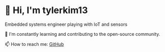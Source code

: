 # 👋 Hi, I'm tylerkim13

Embedded systems engineer playing with IoT and sensors

🌱 I'm constantly learning and contributing to the open-source community.

📫 How to reach me: [GitHub](https://github.com/StackSorcerer13)
